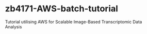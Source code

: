 # zb4171-AWS-batch-tutorial
Tutorial utilising AWS for Scalable Image-Based Transcriptomic Data Analysis
